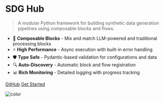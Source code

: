 # SDG Hub

> A modular Python framework for building synthetic data generation pipelines using composable blocks and flows.

* 🧱 **Composable Blocks** - Mix and match LLM-powered and traditional processing blocks
* ⚡ **High Performance** - Async execution with built-in error handling
* 🛡️ **Type Safe** - Pydantic-based validation for configurations and data
* 🔍 **Auto-Discovery** - Automatic block and flow registration
* 📊 **Rich Monitoring** - Detailed logging with progress tracking

[GitHub](https://github.com/Red-Hat-AI-Innovation-Team/sdg_hub)
[Get Started](quick-start.md)

![color](#f0f0f0)
